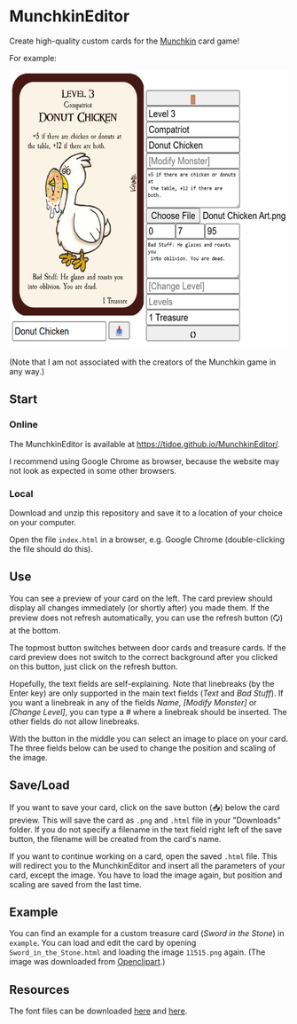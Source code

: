 # MunchkinEditor

Create high-quality custom cards for the [Munchkin](https://munchkin.game/) card game!

For example:

<img src="https://github.com/NeonCranberries/Munchkin-Card-Creator/blob/main/preview.png" height="500"/>

(Note that I am not associated with the creators of the Munchkin game in any way.)

## Start

### Online

The MunchkinEditor is available at https://tidoe.github.io/MunchkinEditor/.

I recommend using Google Chrome as browser, because the website may not look as expected in some other browsers.

### Local

Download and unzip this repository and save it to a location of your choice on your computer.

Open the file `index.html` in a browser, e.g. Google Chrome (double-clicking the file should do this).

## Use

You can see a preview of your card on the left. The card preview should display all changes immediately (or shortly after) you made them. If the preview does not refresh automatically, you can use the refresh button (🗘) at the bottom.

The topmost button switches between door cards and treasure cards. If the card preview does not switch to the correct background after you clicked on this button, just click on the refresh button.

Hopefully, the text fields are self-explaining. Note that linebreaks (by the Enter key) are only supported in the main text fields (*Text* and *Bad Stuff*). If you want a linebreak in any of the fields *Name*, *[Modify Monster]* or *[Change Level]*, you can type a *#* where a linebreak should be inserted. The other fields do not allow linebreaks.

With the button in the middle you can select an image to place on your card. The three fields below can be used to change the position and scaling of the image.

## Save/Load

If you want to save your card, click on the save button (📥) below the card preview. This will save the card as `.png` and `.html` file in your "Downloads" folder. If you do not specify a filename in the text field right left of the save button, the filename will be created from the card's name.

If you want to continue working on a card, open the saved `.html` file. This will redirect you to the MunchkinEditor and insert all the parameters of your card, except the image. You have to load the image again, but position and scaling are saved from the last time.

## Example

You can find an example for a custom treasure card (*Sword in the Stone*) in `example`. You can load and edit the card by opening `Sword_in_the_Stone.html` and loading the image `11515.png` again. (The image was downloaded from [Openclipart](#https://openclipart.org/detail/11515/rpg-map-symbols-sword-in-the-stone).)

## Resources

The font files can be downloaded [here](https://ufonts.com/fonts/quasimodo.html) and [here](https://www.wfonts.com/font/caslon-antique).
